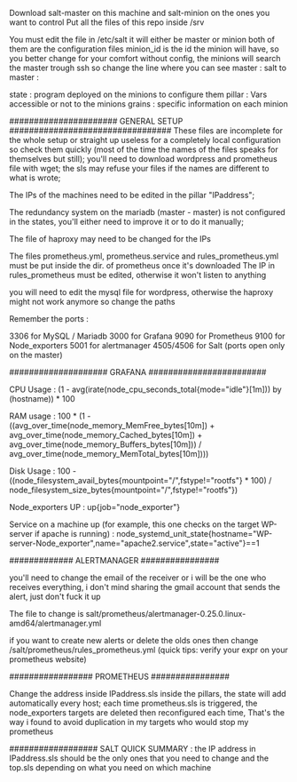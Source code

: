 Download salt-master on this machine and salt-minion on the ones you want to control 
Put all the files of this repo inside /srv

You must edit the file in /etc/salt
it will either be master or minion
both of them are the configuration files
minion_id is the id the minion will have, so you better change for your comfort
without config, the minions will search the master trough ssh so change the line where you can see master : salt to master : <salt master IP>

state : program deployed on the minions to configure them
pillar : Vars accessible or not to the minions
grains : specific information on each minion

###################### GENERAL SETUP #################################
These files are incomplete for the whole setup or straight up useless for a completely local configuration so check them quickly (most of the time the names of the files speaks for themselves but still);
you'll need to download wordpress and prometheus file with wget;
the sls may refuse your files if the names  are different to what is wrote;


The IPs of the machines need to be edited in the pillar "IPaddress";


The redundancy system on the mariadb (master - master) is not configured in the states, you'll either need to improve it or to do it manually;

The file of haproxy may need to be changed for the IPs

The files prometheus.yml, prometheus.service and rules_prometheus.yml must be put inside the dir. of prometheus once it's downloaded
The IP in rules_prometheus must be edited, otherwise it won't listen to anything

you will need to edit the mysql file for wordpress, otherwise the haproxy might not work anymore so change the paths


Remember the ports :

3306 for MySQL / Mariadb
3000 for Grafana
9090 for Prometheus
9100 for Node_exporters
5001 for alertmanager
4505/4506 for Salt (ports open only on the master)

#################### GRAFANA ########################

CPU Usage :
(1 - avg(irate(node_cpu_seconds_total{mode="idle"}[1m])) by (hostname)) * 100

RAM usage :
100 * (1 - ((avg_over_time(node_memory_MemFree_bytes[10m]) + avg_over_time(node_memory_Cached_bytes[10m]) + avg_over_time(node_memory_Buffers_bytes[10m])) / avg_over_time(node_memory_MemTotal_bytes[10m])))

Disk Usage : 
100 - ((node_filesystem_avail_bytes{mountpoint="/",fstype!="rootfs"} * 100) /            node_filesystem_size_bytes{mountpoint="/",fstype!="rootfs"})

Node_exporters UP :
up{job="node_exporter"}

Service on a machine up (for example, this one checks on the target WP-server if apache is running) :
node_systemd_unit_state{hostname="WP-server-Node_exporter",name="apache2.service",state="active"}==1

############# ALERTMANAGER ################

you'll need to change the email of the receiver or i will be the one who receives everything,
i don't mind sharing the gmail account that sends the alert, just don't fuck it up

The file to change is salt/prometheus/alertmanager-0.25.0.linux-amd64/alertmanager.yml

if you want to create new alerts or delete the olds ones then change /salt/prometheus/rules_prometheus.yml
(quick tips: verify your expr on your prometheus website)

################# PROMETHEUS ################

Change the address inside IPaddress.sls inside the pillars, the state will add automatically every host;
each time prometheus.sls is triggered, the node_exporters targets are deleted then reconfigured each time,
That's the way i found to avoid duplication in my targets who would stop my prometheus

################## SALT QUICK SUMMARY :
 the IP address in IPaddress.sls  should be the only ones that you need to change and the top.sls depending on what you need on which machine
